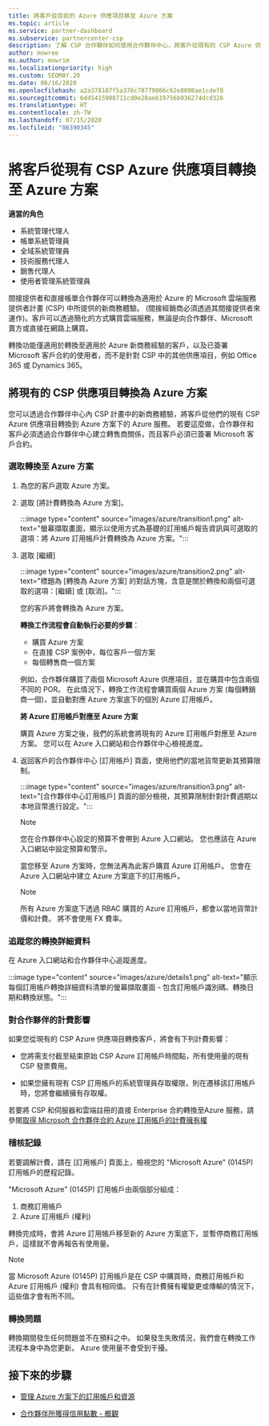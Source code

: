 ```yaml
---
title: 將客戶從目前的 Azure 供應項目移至 Azure 方案
ms.topic: article
ms.service: partner-dashboard
ms.subservice: partnercenter-csp
description: 了解 CSP 合作夥伴如何使用合作夥伴中心，將客戶從現有的 CSP Azure 供應項目移至 Azure 方案下的 Azure 服務。
author: mowree
ms.author: mowrim
ms.localizationpriority: high
ms.custom: SEOMAY.20
ms.date: 06/16/2020
ms.openlocfilehash: a2a378107f5a376c78779066c62e8098ae1cdef8
ms.sourcegitcommit: 6d45415908711cd0e28aeb19756b036274dcd326
ms.translationtype: HT
ms.contentlocale: zh-TW
ms.lasthandoff: 07/15/2020
ms.locfileid: "86390345"
---
```

# <a name="transition-customers-to-azure-plan-from-existing-csp-azure-offers"></a>將客戶從現有 CSP Azure 供應項目轉換至 Azure 方案

**適當的角色**

- 系統管理代理人
- 帳單系統管理員
- 全域系統管理員
- 技術服務代理人
- 銷售代理人
- 使用者管理系統管理員

間接提供者和直接帳單合作夥伴可以轉換為適用於 Azure 的 Microsoft 雲端服務提供者計畫 (CSP) 中所提供的新商務體驗。 (間接經銷商必須透過其間接提供者來運作)。客戶可以透過簡化的方式購買雲端服務，無論是向合作夥伴、Microsoft 賣方或直接在網路上購買。

轉換功能僅適用於轉換至適用於 Azure 新商務經驗的客戶，以及已簽署 Microsoft 客戶合約的使用者，而不是針對 CSP 中的其他供應項目，例如 Office 365 或 Dynamics 365。

## <a name="transition-existing-csp-offers-to-an-azure-plan"></a>將現有的 CSP 供應項目轉換為 Azure 方案

您可以透過合作夥伴中心內 CSP 計畫中的新商務體驗，將客戶從他們的現有 CSP Azure 供應項目轉換到 Azure 方案下的 Azure 服務。 若要這麼做，合作夥伴和客戶必須透過合作夥伴中心建立轉售商關係，而且客戶必須已簽署 Microsoft 客戶合約。

### <a name="select-transition-to-azure-plan"></a>選取轉換至 Azure 方案

1. 為您的客戶選取 Azure 方案。

2. 選取 [將計費轉換為 Azure 方案]。

   :::image type="content" source="images/azure/transition1.png" alt-text="螢幕擷取畫面，顯示以使用方式為基礎的訂用帳戶報告資訊與可選取的選項：將 Azure 訂用帳戶計費轉換為 Azure 方案。":::

3. 選取 [繼續]

   :::image type="content" source="images/azure/transition2.png" alt-text="標題為 [轉換為 Azure 方案] 的對話方塊，含意是關於轉換和兩個可選取的選項：[繼續] 或 [取消]。":::

   您的客戶將會轉換為 Azure 方案。

   **轉換工作流程會自動執行必要的步驟**：

   - 購買 Azure 方案
   - 在直接 CSP 案例中，每位客戶一個方案  
   - 每個轉售商一個方案  

   例如，合作夥伴購買了兩個 Microsoft Azure 供應項目，並在購買中包含兩個不同的 POR。 在此情況下，轉換工作流程會購買兩個 Azure 方案 (每個轉銷商一個)，並自動對應 Azure 方案底下的個別 Azure 訂用帳戶。  

   **將 Azure 訂用帳戶對應至 Azure 方案**

   購買 Azure 方案之後，我們的系統會將現有的 Azure 訂用帳戶對應至 Azure 方案。 您可以在 Azure 入口網站和合作夥伴中心檢視進度。

4. 返回客戶的合作夥伴中心 [訂用帳戶] 頁面，使用他們的當地貨幣更新其預算限制。

   :::image type="content" source="images/azure/transition3.png" alt-text="[合作夥伴中心訂用帳戶] 頁面的部分檢視，其預算限制針對計費週期以本地貨幣進行設定。":::

   >[!NOTE]
   >您在合作夥伴中心設定的預算不會帶到 Azure 入口網站。 您也應該在 Azure 入口網站中設定預算和警示。

   當您移至 Azure 方案時，您無法再為此客戶購買 Azure 訂用帳戶。 您會在 Azure 入口網站中建立 Azure 方案底下的訂用帳戶。

   >[!NOTE]
   > 所有 Azure 方案底下透過 RBAC 購買的 Azure 訂用帳戶，都會以當地貨幣計價和計費。 將不會使用 FX 費率。

### <a name="track-your-transition-details"></a>追蹤您的轉換詳細資料

在 Azure 入口網站和合作夥伴中心追蹤進度。

:::image type="content" source="images/azure/details1.png" alt-text="顯示每個訂用帳戶轉換詳細資料清單的螢幕擷取畫面 - 包含訂用帳戶識別碼、轉換日期和轉換狀態。":::

### <a name="billing-impact-to-partners"></a>對合作夥伴的計費影響

如果您從現有的 CSP Azure 供應項目轉換客戶，將會有下列計費影響：

- 您將需支付截至結束原始 CSP Azure 訂用帳戶時間點，所有使用量的現有 CSP 發票費用。

- 如果您擁有現有 CSP 訂用帳戶的系統管理員存取權限，則在遷移該訂用帳戶時，您將會繼續擁有存取權。

若要將 CSP 和伺服器和雲端註冊的直接 Enterprise 合約轉換至Azure 服務，請參閱[取得 Microsoft 合作夥伴合約 Azure 訂用帳戶的計費擁有權](https://docs.microsoft.com/azure/billing/mpa-request-ownership)

### <a name="audit-log"></a>稽核記錄

若要調解計費，請在 [訂用帳戶] 頁面上，檢視您的 "Microsoft Azure" (0145P) 訂用帳戶的歷程記錄。

"Microsoft Azure" (0145P) 訂用帳戶由兩個部分組成：

1. 商務訂用帳戶
2. Azure 訂用帳戶 (權利)

轉換完成時，會將 Azure 訂用帳戶移至新的 Azure 方案底下，並暫停商務訂用帳戶，這樣就不會再報告有使用量。  

>[!NOTE]
>當 Microsoft Azure (0145P) 訂用帳戶是在 CSP 中購買時，商務訂用帳戶和 Azure 訂用帳戶 (權利) 會具有相同值。 只有在計費擁有權變更或傳輸的情況下，這些值才會有所不同。

### <a name="transition-issues"></a>轉換問題

轉換期間發生任何問題並不在預料之中。 如果發生失敗情況，我們會在轉換工作流程本身中為您更新。 Azure 使用量不會受到干擾。  

## <a name="next-steps"></a>接下來的步驟

- [管理 Azure 方案下的訂用帳戶和資源](azure-plan-manage.md)

- [合作夥伴所獲得信用點數 - 概觀](partner-earned-credit.md)
